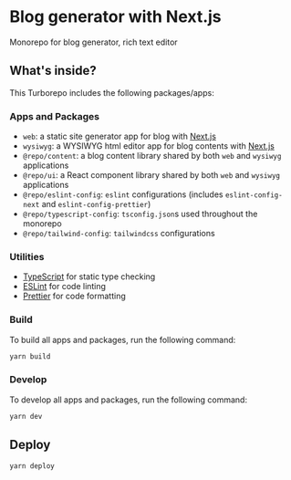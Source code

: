 # Blog generator with Next.js

Monorepo for blog generator, rich text editor

## What's inside?

This Turborepo includes the following packages/apps:

### Apps and Packages

- `web`: a static site generator app for blog with [Next.js](https://nextjs.org/)
- `wysiwyg`: a WYSIWYG html editor app for blog contents with [Next.js](https://nextjs.org/)
- `@repo/content`: a blog content library shared by both `web` and `wysiwyg` applications
- `@repo/ui`: a React component library shared by both `web` and `wysiwyg` applications
- `@repo/eslint-config`: `eslint` configurations (includes `eslint-config-next` and `eslint-config-prettier`)
- `@repo/typescript-config`: `tsconfig.json`s used throughout the monorepo
- `@repo/tailwind-config`: `tailwindcss` configurations

### Utilities

- [TypeScript](https://www.typescriptlang.org/) for static type checking
- [ESLint](https://eslint.org/) for code linting
- [Prettier](https://prettier.io) for code formatting

### Build

To build all apps and packages, run the following command:

```sh
yarn build
```

### Develop

To develop all apps and packages, run the following command:

```sh
yarn dev
```

## Deploy

```sh
yarn deploy
```


